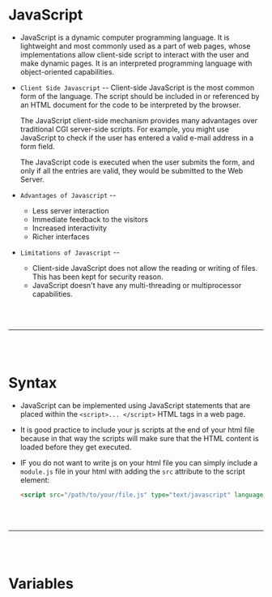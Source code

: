 # JavaScript

- JavaScript is a dynamic computer programming language. It is lightweight and most commonly used as a part of web pages, whose implementations allow client-side script to interact with the user and make dynamic pages. It is an interpreted programming language with object-oriented capabilities.

- `Client Side Javascript` -- Client-side JavaScript is the most common form of the language. The script should be included in or referenced by an HTML document for the code to be interpreted by the browser.

  The JavaScript client-side mechanism provides many advantages over traditional CGI server-side scripts. For example, you might use JavaScript to check if the user has entered a valid e-mail address in a form field.
  
  The JavaScript code is executed when the user submits the form, and only if all the entries are valid, they would be submitted to the Web Server.
  
- `Advantages of Javascript` -- 
  - Less server interaction
  - Immediate feedback to the visitors
  - Increased interactivity
  - Richer interfaces
  
- `Limitations of Javascript` -- 
  - Client-side JavaScript does not allow the reading or writing of files. This has been kept for security reason.
  - JavaScript doesn't have any multi-threading or multiprocessor capabilities.  
  
<br>
<br>

---

<br>
<br>

# Syntax

- JavaScript can be implemented using JavaScript statements that are placed within the `<script>... </script>` HTML tags in a web page.

- It is good practice to include your js scripts at the end of your html file because in that way the scripts will make sure that the HTML content is loaded before they get executed. 

- IF you do not want to write js on your html file you can simply include a `module.js` file in your html with adding the `src` attribute to the script element:
  ```html
  <script src="/path/to/your/file.js" type="text/javascript" language="javascript" ></script>
  ```
  
<br>
<br>

---

<br>
<bR>
  
# Variables



